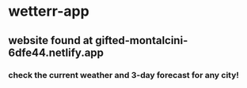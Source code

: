 # wetterr-app

## website found at gifted-montalcini-6dfe44.netlify.app

### check the current weather and 3-day forecast for any city!